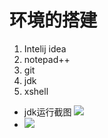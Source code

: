 # 环境的搭建 #
1. Intelij idea
2. notepad++
3. git
4. jdk
5. xshell  

- jdk运行截图
![](https://i.imgur.com/AyZKsjF.png)
- ![](https://i.imgur.com/juw84Ee.png)
